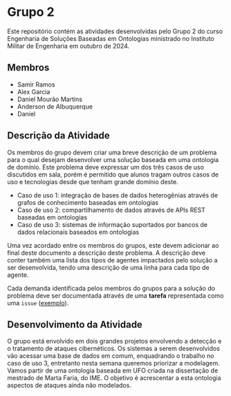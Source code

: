 # Grupo 2

Este repositório contém as atividades desenvolvidas pelo Grupo 2 do curso Engenharia de Soluções Baseadas em Ontologias ministrado no Instituto Militar de Engenharia em outubro de 2024.

## Membros

- Samir Ramos
- Alex Garcia
- Daniel Mourão Martins
- Anderson de Albuquerque
- Daniel

## Descrição da Atividade

Os membros do grupo devem criar uma breve descrição de um problema para o qual desejam desenvolver uma solução baseada em uma ontologia de domínio. Este problema deve expressar um dos três casos de uso discutidos em sala, porém é permitido que alunos tragam outros casos de uso e tecnologias desde que tenham grande domínio deste.

- Caso de uso 1: integração de bases de dados heterogênias através de grafos de conhecimento baseadas em ontologias
- Caso de uso 2: compartilhamento de dados através de APIs REST baseadas em ontologias
- Caso de uso 3: sistemas de informação suportados por bancos de dados relacionais baseados em ontologias

Uma vez acordado entre os membros do grupos, este devem adicionar ao final deste documento a descrição deste problema. A descrição deve conter também uma lista dos tipos de agentes impactados pelo solução a ser desenvolvida, tendo uma descrição de uma linha para cada tipo de agente.

Cada demanda identificada pelos membros do grupos para a solução do problema deve ser documentada através de uma **tarefa** representada como uma `issue` ([exemplo](https://github.com/ime-course-2024/grupo-1/issues/1)).

## Desenvolvimento da Atividade 

O grupo está envolvido em dois grandes projetos envolvendo a detecção e o tratamento de ataques cibernéticos.
Os sistemas a serem desenvolvidos vão acessar uma base de dados em comum, enquadrando o trabalho no caso de uso 3, entretanto nesta semana queremos priorizar a modelagem.
Vamos partir de uma ontologia baseada em UFO criada na dissertação de mestrado de Marta Faria, do IME. O objetivo é acrescentar a esta ontologia aspectos de ataques ainda não modelados.

